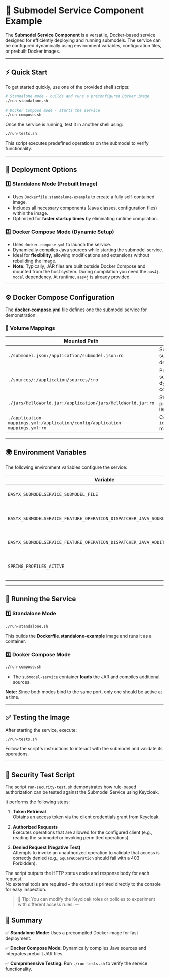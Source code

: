 # 🚀 Submodel Service Component Example

The **Submodel Service Component** is a versatile, Docker-based service designed for efficiently deploying and running submodels. The service can be configured dynamically using environment variables, configuration files, or prebuilt Docker images.

---

## ⚡ Quick Start

To get started quickly, use one of the provided shell scripts:

```bash
# Standalone mode - builds and runs a preconfigured Docker image
./run-standalone.sh

# Docker Compose mode - starts the service
./run-compose.sh
```

Once the service is running, test it in another shell using:

```bash
./run-tests.sh
```

This script executes predefined operations on the submodel to verify functionality.

---

## 🔧 Deployment Options

### 1️⃣ Standalone Mode (Prebuilt Image)

- Uses `Dockerfile.standalone-example` to create a fully self-contained image.
- Includes all necessary components (Java classes, configuration files) within the image.
- Optimized for **faster startup times** by eliminating runtime compilation.

### 2️⃣ Docker Compose Mode (Dynamic Setup)

- Uses `docker-compose.yml` to launch the service.
- Dynamically compiles Java sources while starting the submodel service. 
- Ideal for **flexibility**, allowing modifications and extensions without rebuilding the image.
- **Note:** Typically, JAR files are built outside Docker Compose and mounted from the host system. During compilation you need the `aas4j-model` dependency. At runtime, `aas4j` is already provided.

---

## ⚙️ Docker Compose Configuration

The **[docker-compose.yml](docker-compose.yml)** file defines one the submodel service for demonstration:


### 📂 Volume Mappings

| Mounted Path                                                                 | Purpose                                                        |
| ---------------------------------------------------------------------------- | -------------------------------------------------------------- |
| `./submodel.json:/application/submodel.json:ro`                              | Supplies the submodel definition                               |
| `./sources/:/application/sources/:ro`                                        | Provides Java source files for dynamic compilation             |
| `./jars/HelloWorld.jar:/application/jars/HelloWorld.jar:ro`                  | Stores the prebuilt `HelloWorld.jar`                           |
| `./application-mappings.yml:/application/config/application-mappings.yml:ro` | Contains `idShortPath` mappings                                |

---

## 🌍 Environment Variables

The following environment variables configure the service:

| Variable                                                                      | Description                                     |
| ----------------------------------------------------------------------------- | ----------------------------------------------- |
| `BASYX_SUBMODELSERVICE_SUBMODEL_FILE`                                         | Path to the submodel JSON file                  |
| `BASYX_SUBMODELSERVICE_FEATURE_OPERATION_DISPATCHER_JAVA_SOURCES`             | Java source directory (for runtime compilation) |
| `BASYX_SUBMODELSERVICE_FEATURE_OPERATION_DISPATCHER_JAVA_ADDITIONALCLASSPATH` | Path to additional JARs                         |
| `SPRING_PROFILES_ACTIVE`                                                      | Specifies the profile to use (e.g., `mappings`) |

---

## 🚀 Running the Service

### 1️⃣ Standalone Mode

```bash
./run-standalone.sh
```

This builds the **Dockerfile.standalone-example** image and runs it as a container.

### 2️⃣ Docker Compose Mode

```bash
./run-compose.sh
```

- The `submodel-service` container **loads** the JAR and compiles additional sources.

**Note:** Since both modes bind to the same port, only one should be active at a time.

---

## ✅ Testing the Image

After starting the service, execute:

```bash
./run-tests.sh
```

Follow the script's instructions to interact with the submodel and validate its operations.

---
## 🔐 Security Test Script

The script `run-security-test.sh` demonstrates how rule-based authorization can be tested against the Submodel Service using Keycloak.

It performs the following steps:

1. **Token Retrieval**  
   Obtains an access token via the client credentials grant from Keycloak.

2. **Authorized Requests**  
   Executes operations that are allowed for the configured client (e.g., reading the submodel or invoking permitted operations).

3. **Denied Request (Negative Test)**  
   Attempts to invoke an unauthorized operation to validate that access is correctly denied (e.g., `SquareOperation` should fail with a 403 Forbidden).

The script outputs the HTTP status code and response body for each request.  
No external tools are required – the output is printed directly to the console for easy inspection.

> 📝 Tip: You can modify the Keycloak roles or policies to experiment with different access rules.
--


## 📌 Summary

✅ **Standalone Mode:** Uses a precompiled Docker image for fast deployment.

✅ **Docker Compose Mode:** Dynamically compiles Java sources and integrates prebuilt JAR files.

✅ **Comprehensive Testing:** Run `./run-tests.sh` to verify the service functionality.


